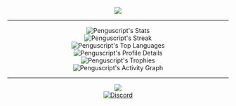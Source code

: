 <p align="center">
  <a href="https://git.io/typing-svg">
    <img src="https://readme-typing-svg.demolab.com?font=Fira+Code&pause=1000&color=FFFFFF&center=true&vCenter=true&random=false&width=435&lines=Welcome+to+Pengu's+GitHub;Enjoy!">
  </a>
</p>

---

<p align="center">
  <img src="https://github-readme-stats.vercel.app/api?username=Penguscript&theme=dark&show_icons=true&hide_border=true&count_private=true&card_width=500" alt="Penguscript's Stats">
  <br>
  <img src="https://github-readme-streak-stats.herokuapp.com/?user=Penguscript&theme=dark&hide_border=true&card_width=500" alt="Penguscript's Streak">
  <br>
  <img src="https://github-readme-stats.vercel.app/api/top-langs/?username=Penguscript&theme=dark&show_icons=true&hide_border=true&layout=compact&card_width=500" alt="Penguscript's Top Languages">
  <br>
  <img src="https://github-profile-summary-cards.vercel.app/api/cards/profile-details?username=Penguscript&theme=dark&card_width=500" alt="Penguscript's Profile Details">
  <br>
  <img src="https://github-profile-trophy.vercel.app/?username=Penguscript&theme=darkhub&no-frame=true&column=6&margin-w=15&margin-h=15" alt="Penguscript's Trophies">
  <br>
  <img src="https://github-readme-activity-graph.vercel.app/graph?username=Penguscript&theme=github-dark&hide_border=true&card_width=500" alt="Penguscript's Activity Graph">
</p>

---

<p align="center">
  <a href="https://git.io/typing-svg">
    <img src="https://readme-typing-svg.demolab.com?font=Fira+Code&pause=1000&color=FFFFFF&center=true&vCenter=true&width=435&lines=Let's+Connect!">
  </a>
  <br>
  <a href="https://discord.gg/AS7U5GK4TE" target="_blank">
    <img src="https://img.shields.io/badge/Discord-5865F2?style=for-the-badge&logo=discord&logoColor=white" alt="Discord">
  </a>
</p>
